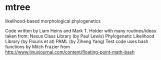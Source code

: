 # mtree

likelihood-based morphological phylogenetics

Code written by Liam Heins and Mark T. Holder
with many routines/ideas taken from:
    Nexus Class Library (by Paul Lewis)
    Phylogenetic Likelihood Library (by Flouris et at)
    PAML (by Ziheng Yang)
Test code uses bash functions by Mitch Frazier from
    http://www.linuxjournal.com/content/floating-point-math-bash